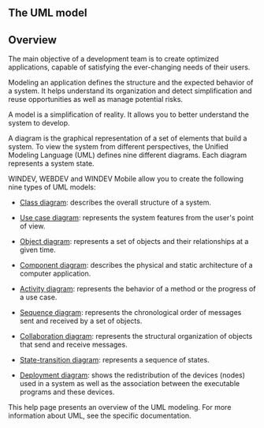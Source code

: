 
## The UML model
			



<a name="NOTE1"></a>
<a name="NOTE1_1"></a>


## Overview
<a name="overview_ELTTEXTE000097"></a>
The main objective of a development team is to create optimized applications, capable of satisfying the ever-changing needs of their users.

Modeling an application defines the structure and the expected behavior of a system. It helps understand its organization and detect simplification and reuse opportunities as well as manage potential risks.

A model is a simplification of reality. It allows you to better understand the system to develop.

A diagram is the graphical representation of a set of elements that build a system. To view the system from different perspectives, the Unified Modeling Language (UML) defines nine different diagrams. Each diagram represents a system state.

WINDEV, WEBDEV and WINDEV Mobile allow you to create the following nine types of UML models:

- [Class diagram](../Editeurs/2035011.md): describes the overall structure of a system.

- [Use case diagram](../Editeurs/2035004.md): represents the system features from the user's point of view.

- [Object diagram](../Editeurs/2035012.md): represents a set of objects and their relationships at a given time.

- [Component diagram](../Editeurs/2035020.md): describes the physical and static architecture of a computer application.

- [Activity diagram](../Editeurs/2035005.md): represents the behavior of a method or the progress of a use case.

- [Sequence diagram](../Editeurs/2035017.md): represents the chronological order of messages sent and received by a set of objects.

- [Collaboration diagram](../Editeurs/2035002.md): represents the structural organization of objects that send and receive messages.

- [State-transition diagram](../Editeurs/2035023.md): represents a sequence of states.

- [Deployment diagram](../Editeurs/2035019.md): shows the redistribution of the devices (nodes) used in a system as well as the association between the executable programs and these devices.




This help page presents an overview of the UML modeling. For more information about UML, see the specific documentation.


